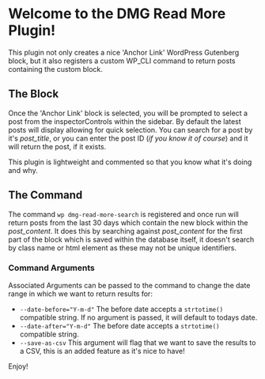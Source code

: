 # Welcome to the DMG Read More Plugin!

This plugin not only creates a nice 'Anchor Link' WordPress Gutenberg block, but it also registers a custom WP_CLI command to return posts containing the custom block.


## The Block
Once the 'Anchor Link' block is selected, you will be prompted to select a post from the inspectorControls within the sidebar. By default the latest posts will display allowing for quick selection. You can search for a post by it's *post_title*, or you can enter the post ID (*if you know it of course*) and it will return the post, if it exists.

This plugin is lightweight and commented so that you know what it's doing and why.

## The Command

The command `wp dmg-read-more-search` is registered and once run will return posts from the last 30 days which contain the new block within the *post_content*. It does this by searching against *post_content* for the first part of the block which is saved within the database itself, it doesn't search by class name or html element as these may not be unique identifiers.

### Command Arguments
Associated Arguments can be passed to the command to change the date range in which we want to return results for:

 - `--date-before="Y-m-d"` The before date accepts a `strtotime()` compatible string. If no argument is passed, it will default to todays date.
 - `--date-after="Y-m-d"` The before date accepts a `strtotime()` compatible string.
 - `--save-as-csv` This argument will flag that we want to save the results to a CSV, this is an added feature as it's nice to have!

Enjoy!
